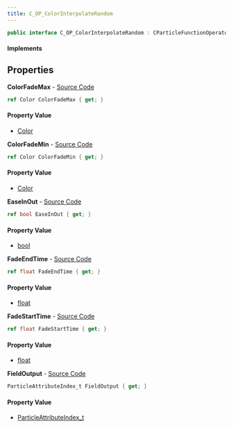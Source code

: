 ```yaml
---
title: C_OP_ColorInterpolateRandom
---
```


```csharp
public interface C_OP_ColorInterpolateRandom : CParticleFunctionOperator, CParticleFunction, ISchemaClass<CParticleFunction>, ISchemaClass<CParticleFunctionOperator>, ISchemaClass<C_OP_ColorInterpolateRandom>, ISchemaField, ISchemaClass, INativeHandle
```

#### Implements

## Properties

**ColorFadeMax** - [Source Code](https://github.com/swiftly-solution/swiftlys2/blob/main/managed/src/SwiftlyS2.Generated/Schemas/Interfaces/C_OP_ColorInterpolateRandom.cs#L18)

```csharp
ref Color ColorFadeMax { get; }
```

#### Property Value

- [Color](/docs/api/shared/natives/color)

**ColorFadeMin** - [Source Code](https://github.com/swiftly-solution/swiftlys2/blob/main/managed/src/SwiftlyS2.Generated/Schemas/Interfaces/C_OP_ColorInterpolateRandom.cs#L16)

```csharp
ref Color ColorFadeMin { get; }
```

#### Property Value

- [Color](/docs/api/shared/natives/color)

**EaseInOut** - [Source Code](https://github.com/swiftly-solution/swiftlys2/blob/main/managed/src/SwiftlyS2.Generated/Schemas/Interfaces/C_OP_ColorInterpolateRandom.cs#L26)

```csharp
ref bool EaseInOut { get; }
```

#### Property Value

- [bool](https://learn.microsoft.com/dotnet/api/system.boolean)

**FadeEndTime** - [Source Code](https://github.com/swiftly-solution/swiftlys2/blob/main/managed/src/SwiftlyS2.Generated/Schemas/Interfaces/C_OP_ColorInterpolateRandom.cs#L22)

```csharp
ref float FadeEndTime { get; }
```

#### Property Value

- [float](https://learn.microsoft.com/dotnet/api/system.single)

**FadeStartTime** - [Source Code](https://github.com/swiftly-solution/swiftlys2/blob/main/managed/src/SwiftlyS2.Generated/Schemas/Interfaces/C_OP_ColorInterpolateRandom.cs#L20)

```csharp
ref float FadeStartTime { get; }
```

#### Property Value

- [float](https://learn.microsoft.com/dotnet/api/system.single)

**FieldOutput** - [Source Code](https://github.com/swiftly-solution/swiftlys2/blob/main/managed/src/SwiftlyS2.Generated/Schemas/Interfaces/C_OP_ColorInterpolateRandom.cs#L24)

```csharp
ParticleAttributeIndex_t FieldOutput { get; }
```

#### Property Value

- [ParticleAttributeIndex_t](/docs/api/shared/schemadefinitions/particleattributeindex_t)

